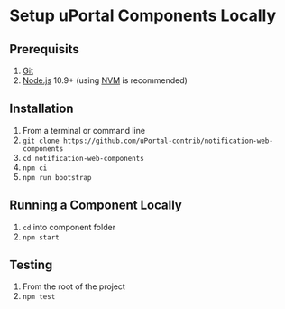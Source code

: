 # Setup uPortal Components Locally

## Prerequisits

1.  [Git][]
2.  [Node.js][] 10.9+ (using [NVM][] is recommended)

## Installation

1.  From a terminal or command line
2.  `git clone https://github.com/uPortal-contrib/notification-web-components`
3.  `cd notification-web-components`
4.  `npm ci`
5.  `npm run bootstrap`

## Running a Component Locally

1.  `cd` into component folder
2.  `npm start`

## Testing

1.  From the root of the project
2.  `npm test`

[git]: https://git-scm.com/download
[node.js]: https://nodejs.org/en/download/
[nvm]: https://github.com/creationix/nvm#readme
